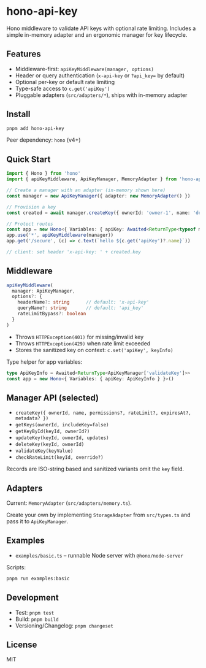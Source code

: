 # hono-api-key

Hono middleware to validate API keys with optional rate limiting. Includes a simple in-memory adapter and an ergonomic manager for key lifecycle.

## Features

- Middleware-first: `apiKeyMiddleware(manager, options)`
- Header or query authentication (`x-api-key` or `?api_key=` by default)
- Optional per-key or default rate limiting
- Type-safe access to `c.get('apiKey')`
- Pluggable adapters (`src/adapters/*`), ships with in-memory adapter

## Install

```bash
pnpm add hono-api-key
```

Peer dependency: `hono` (v4+)

## Quick Start

```ts
import { Hono } from 'hono'
import { apiKeyMiddleware, ApiKeyManager, MemoryAdapter } from 'hono-api-key'

// Create a manager with an adapter (in-memory shown here)
const manager = new ApiKeyManager({ adapter: new MemoryAdapter() })

// Provision a key
const created = await manager.createKey({ ownerId: 'owner-1', name: 'demo' })

// Protect routes
const app = new Hono<{ Variables: { apiKey: Awaited<ReturnType<typeof manager.validateKey>> } }>()
app.use('*', apiKeyMiddleware(manager))
app.get('/secure', (c) => c.text(`hello ${c.get('apiKey')?.name}`))

// client: set header 'x-api-key: ' + created.key
```

## Middleware

```ts
apiKeyMiddleware(
  manager: ApiKeyManager,
  options?: {
    headerName?: string      // default: 'x-api-key'
    queryName?: string       // default: 'api_key'
    rateLimitBypass?: boolean
  }
)
```

- Throws `HTTPException(401)` for missing/invalid key
- Throws `HTTPException(429)` when rate limit exceeded
- Stores the sanitized key on context: `c.set('apiKey', keyInfo)`

Type helper for app variables:

```ts
type ApiKeyInfo = Awaited<ReturnType<ApiKeyManager['validateKey']>>
const app = new Hono<{ Variables: { apiKey: ApiKeyInfo } }>()
```

## Manager API (selected)

- `createKey({ ownerId, name, permissions?, rateLimit?, expiresAt?, metadata? })`
- `getKeys(ownerId, includeKey=false)`
- `getKeyById(keyId, ownerId?)`
- `updateKey(keyId, ownerId, updates)`
- `deleteKey(keyId, ownerId)`
- `validateKey(keyValue)`
- `checkRateLimit(keyId, override?)`

Records are ISO-string based and sanitized variants omit the `key` field.

## Adapters

Current: `MemoryAdapter` (`src/adapters/memory.ts`).

Create your own by implementing `StorageAdapter` from `src/types.ts` and pass it to `ApiKeyManager`.

## Examples

- `examples/basic.ts` – runnable Node server with `@hono/node-server`

Scripts:

```bash
pnpm run examples:basic
```

## Development

- Test: `pnpm test`
- Build: `pnpm build`
- Versioning/Changelog: `pnpm changeset`

## License

MIT
